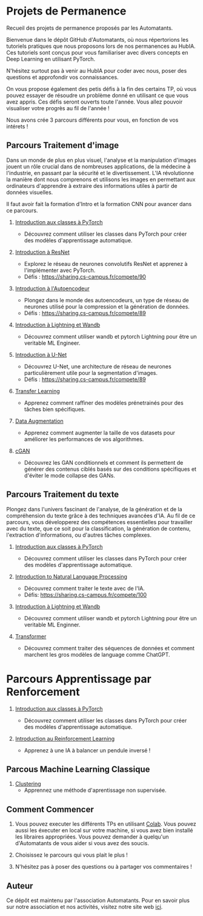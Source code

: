 # Projets de Permanence
Recueil des projets de permanence proposés par les Automatants.

Bienvenue dans le dépôt GitHub d'Automatants, où nous répertorions les tutoriels pratiques que nous proposons lors de nos permanences au HubIA. Ces tutoriels sont conçus pour vous familiariser avec divers concepts en Deep Learning en utilisant PyTorch. 

N'hésitez surtout pas à venir au HubIA pour coder avec nous, poser des questions et approfondir vos connaissances.

On vous propose également des petis défis à la fin des certains TP, où vous pouvez essayer de résoudre un problème donné en utilisant ce que vous avez appris. Ces défis seront ouverts toute l'année. Vous allez pouvoir visualiser votre progrès au fil de l'année ! 

Nous avons crée 3 parcours différents pour vous, en fonction de vos intérets ! 


## Parcours Traitement d'image

Dans un monde de plus en plus visuel, l'analyse et la manipulation d'images jouent un rôle crucial dans de nombreuses applications, de la médecine à l'industrie, en passant par la sécurité et le divertissement. L'IA révolutionne la manière dont nous comprenons et utilisons les images en permettant aux ordinateurs d'apprendre à extraire des informations utiles à partir de données visuelles.

Il faut avoir fait la formation d'Intro et la formation CNN pour avancer dans ce parcours. 

1. [Introduction aux classes à PyTorch](/TP1_Classe)
   - Découvrez comment utiliser les classes dans PyTorch pour créer des modèles d'apprentissage automatique.

2. [Introduction à ResNet](/TP2_Resnet)
   - Explorez le réseau de neurones convolutifs ResNet et apprenez à l'implémenter avec PyTorch.
   - Défis : https://sharing.cs-campus.fr/compete/90

3. [Introduction à l'Autoencodeur](/TP3_Autoencodeur)
   - Plongez dans le monde des autoencodeurs, un type de réseau de neurones utilisé pour la compression et la génération de données.
   - Défis : https://sharing.cs-campus.fr/compete/89

4. [Introduction à Lightning et Wandb](/TP10_PytorchLightning)
   - Découvrez comment utiliser wandb et pytorch Lightning pour être un veritable ML Engineer.

3. [Introduction à U-Net](/TP4_Unet)
   - Découvrez U-Net, une architecture de réseau de neurones particulièrement utile pour la segmentation d'images.
   - Défis : https://sharing.cs-campus.fr/compete/89

5. [Transfer Learning](/TP6_TransferLearning)
   - Apprenez comment raffiner des modèles prénetrainés pour des tâches bien spécifiques.

6. [Data Augmentation](/TP9_Dropout_Data_Augmentation)
   - Apprenez comment augmenter la taille de vos datasets pour améliorer les performances de vos algorithmes.

7. [cGAN](/TP11_CGAN)
   - Découvrez les GAN conditionnels et comment ils permettent de générer des contenus ciblés basés sur des conditions spécifiques et d'éviter le mode collapse des GANs.

## Parcours Traitement du texte

Plongez dans l'univers fascinant de l'analyse, de la génération et de la compréhension du texte grâce à des techniques avancées d'IA. Au fil de ce parcours, vous développerez des compétences essentielles pour travailler avec du texte, que ce soit pour la classification, la génération de contenu, l'extraction d'informations, ou d'autres tâches complexes.


1. [Introduction aux classes à PyTorch](/TP1_Classe)
   - Découvrez comment utiliser les classes dans PyTorch pour créer des modèles d'apprentissage automatique.

2. [Introduction to Natural Language Processing](/TP7_Intro_NLP)
   - Découvrez comment traiter le texte avec de l'IA.
   - Défis: https://sharing.cs-campus.fr/compete/100

3. [Introduction à Lightning et Wandb](/TP10_PytorchLightning)
   - Découvrez comment utiliser wandb et pytorch Lightning pour être un veritable ML Enginner.

4. [Transformer](/TP_Transformer)
   - Découvrez comment traiter des séquences de données et comment marchent les gros modèles de language comme ChatGPT.


# Parcours Apprentissage par Renforcement

1. [Introduction aux classes à PyTorch](/TP1_Classe)
   - Découvrez comment utiliser les classes dans PyTorch pour créer des modèles d'apprentissage automatique.

2. [Introduction au Reinforcement Learning](/TP8_Intro_RL)
   - Apprenez à une IA à balancer un pendule inversé ! 


## Parcous Machine Learning Classique

1. [Clustering](/TP5_Clustering)
   - Apprennez une méthode d'aprentissage non supervisée.

## Comment Commencer

1. Vous pouvez executer les différents TPs en utilisant [Colab](https://colab.research.google.com/). Vous pouvez aussi les éxecuter en local sur votre machine, si vous avez bien installé les libraires appropriées. Vous pouvez demander à quelqu'un d'Automatants de vous aider si vous avez des soucis.

2. Choisissez le parcours qui vous plait le plus ! 

3. N'hésitez pas à poser des questions ou à partager vos commentaires ! 

## Auteur

Ce dépôt est maintenu par l'association Automatants. Pour en savoir plus sur notre association et nos activités, visitez notre site web [ici](https://automatants.cs-campus.fr/).


